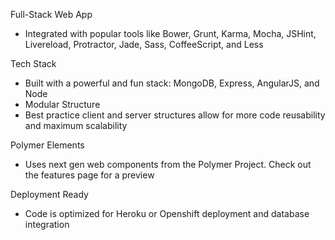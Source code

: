 
Full-Stack Web App
- Integrated with popular tools like Bower, Grunt, Karma, Mocha, JSHint, Livereload, Protractor, Jade, Sass, CoffeeScript, and Less

Tech Stack
- Built with a powerful and fun stack: MongoDB, Express, AngularJS, and Node
- Modular Structure
- Best practice client and server structures allow for more code reusability and maximum scalability

Polymer Elements
- Uses next gen web components from the Polymer Project. Check out the features page for a preview

Deployment Ready
- Code is optimized for Heroku or Openshift deployment and database integration
